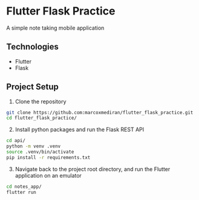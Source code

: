 # Flutter Flask Practice

A simple note taking mobile application

## Technologies

- Flutter
- Flask

## Project Setup

1. Clone the repository

```bash
git clone https://github.com:marcoxmediran/flutter_flask_practice.git
cd flutter_flask_practice/
```

2. Install python packages and run the Flask REST API

```bash
cd api/
python -m venv .venv
source .venv/bin/activate
pip install -r requirements.txt
```

3. Navigate back to the project root directory, and run the Flutter application on an emulator

```bash
cd notes_app/
flutter run
```
